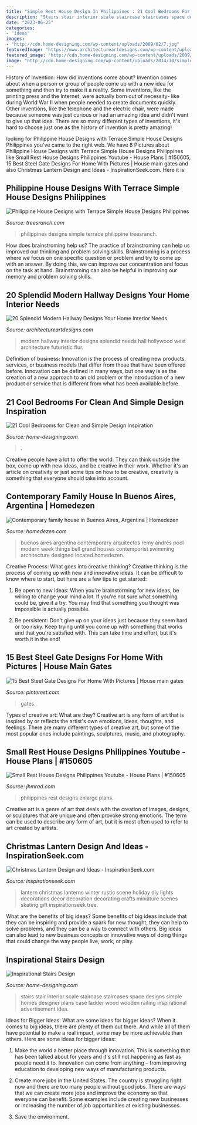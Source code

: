 ```yaml
---
title: "Simple Rest House Design In Philippines : 21 Cool Bedrooms For Clean And Simple Design Inspiration"
description: "Stairs stair interior scale staircase staircases space designs simple homes designer plans case ladder wood wooden railing inspirational advertisement idea"
date: "2023-06-25"
categories:
- "ideas"
images:
- "http://cdn.home-designing.com/wp-content/uploads/2009/02/7.jpg"
featuredImage: "https://www.architectureartdesigns.com/wp-content/uploads/2018/01/20-Splendid-Modern-Hallway-Designs-Your-Home-Interior-Needs-12.jpg"
featured_image: "http://cdn.home-designing.com/wp-content/uploads/2009/02/7.jpg"
image: "http://cdn.home-designing.com/wp-content/uploads/2014/10/simple-blue-bedroom-1024x577.jpeg"
---
```



History of Invention: How did inventions come about?
Invention comes about when a person or group of people come up with a new idea for something and then try to make it a reality. Some inventions, like the printing press and the Internet, were actually born out of necessity- like during World War II when people needed to create documents quickly. Other inventions, like the telephone and the electric chair, were made because someone was just curious or had an amazing idea and didn't want to give up that idea. There are so many different types of inventions, it's hard to choose just one as the history of invention is pretty amazing!

	

		
looking for Philippine House Designs with Terrace Simple House Designs Philippines you've came to the right web. We have 8 Pictures about Philippine House Designs with Terrace Simple House Designs Philippines like Small Rest House Designs Philippines Youtube - House Plans | #150605, 15 Best Steel Gate Designs For Home With Pictures | House main gates and also Christmas Lantern Design and Ideas - InspirationSeek.com. Here it is:
		
    
## Philippine House Designs With Terrace Simple House Designs Philippines

<img loading=lazy src="http://www.treesranch.com/dimension/1024x768/upload/2016/11/24/philippine-house-designs-with-terrace-simple-house-designs-philippines-lrg-706fc1ca691c4199.jpg" onerror="this.onerror=null;this.src='https://tse4.mm.bing.net/th?id=OIP.g-Fc5rFupwGRJxEzOixPFQHaFj&amp;pid=15.1';" alt="Philippine House Designs with Terrace Simple House Designs Philippines">

_Source: treesranch.com_

>philippines designs simple terrace philippine treesranch. 

	

How does brainstroming help us?
The practice of brainstroming can help us improved our thinking and problem solving skills. Brainstroming is a process where we focus on one specific question or problem and try to come up with an answer. By doing this, we can improve our concentration and focus on the task at hand. Brainstroming can also be helpful in improving our memory and problem solving skills.

    
## 20 Splendid Modern Hallway Designs Your Home Interior Needs

<img loading=lazy src="https://www.architectureartdesigns.com/wp-content/uploads/2018/01/20-Splendid-Modern-Hallway-Designs-Your-Home-Interior-Needs-12.jpg" onerror="this.onerror=null;this.src='https://tse1.mm.bing.net/th?id=OIP.eI1ECnSLtwIZyo1YauAAIwHaLH&amp;pid=15.1';" alt="20 Splendid Modern Hallway Designs Your Home Interior Needs">

_Source: architectureartdesigns.com_

>modern hallway interior designs splendid needs hall hollywood west architecture futuristic flur. 

	

Definition of business:
Innovation is the process of creating new products, services, or business models that differ from those that have been offered before. Innovation can be defined in many ways, but one way is as the creation of a new approach to an old problem or the introduction of a new product or service that is different from what has been available before.

    
## 21 Cool Bedrooms For Clean And Simple Design Inspiration

<img loading=lazy src="http://cdn.home-designing.com/wp-content/uploads/2014/10/simple-blue-bedroom-1024x577.jpeg" onerror="this.onerror=null;this.src='https://tse2.mm.bing.net/th?id=OIP.XhV-Re5As-PzAjJCGtv_qQHaEL&amp;pid=15.1';" alt="21 Cool Bedrooms for Clean and Simple Design Inspiration">

_Source: home-designing.com_

>. 

	

Creative people have a lot to offer the world. They can think outside the box, come up with new ideas, and be creative in their work. Whether it's an article on creativity or just some tips on how to be creative, creativity is something that everyone should take into account.

    
## Contemporary Family House In Buenos Aires, Argentina | Homedezen

<img loading=lazy src="http://www.homedezen.com/wp-content/uploads/2014/05/Contemporary-family-house-in-Buenos-Aires-Argentina-09.jpg" onerror="this.onerror=null;this.src='https://tse2.mm.bing.net/th?id=OIP.YHCh_OMfkUSlNb2VCZlSZQHaLH&amp;pid=15.1';" alt="Contemporary family house in Buenos Aires, Argentina | Homedezen">

_Source: homedezen.com_

>buenos aires argentina contemporary arquitectos remy andres pool modern week things bell grand houses contemporist swimming architecture designed located homedezen. 

	

Creative Process: What goes into creative thinking?
Creative thinking is the process of coming up with new and innovative ideas. It can be difficult to know where to start, but here are a few tips to get started: 
1. Be open to new ideas: When you're brainstorming for new ideas, be willing to change your mind a lot. If you're not sure what something could be, give it a try. You may find that something you thought was impossible is actually possible. 

2. Be persistent: Don't give up on your ideas just because they seem hard or too risky. Keep trying until you come up with something that works and that you're satisfied with. This can take time and effort, but it's worth it in the end! 


    
## 15 Best Steel Gate Designs For Home With Pictures | House Main Gates

<img loading=lazy src="https://i.pinimg.com/736x/6a/a8/5c/6aa85ce8f95320ba2acdaad53d28e40b.jpg" onerror="this.onerror=null;this.src='https://tse3.mm.bing.net/th?id=OIP.mek8IxZtEKaTxLH6J59GCgHaFL&amp;pid=15.1';" alt="15 Best Steel Gate Designs For Home With Pictures | House main gates">

_Source: pinterest.com_

>gates. 

	

Types of creative art: What are they?
Creative art is any form of art that is inspired by or reflects the artist's own emotions, ideas, thoughts, and feelings. There are many different types of creative art, but some of the most popular ones include paintings, sculptures, music, and photography.

    
## Small Rest House Designs Philippines Youtube - House Plans | #150605

<img loading=lazy src="https://cdn.jhmrad.com/wp-content/uploads/small-rest-house-designs-philippines-youtube_199379-670x400.jpg" onerror="this.onerror=null;this.src='https://tse3.mm.bing.net/th?id=OIP.mf_2T8ybvrIeGGNXhLq0DAHaEa&amp;pid=15.1';" alt="Small Rest House Designs Philippines Youtube - House Plans | #150605">

_Source: jhmrad.com_

>philippines rest designs enlarge plans. 

	

Creative art is a genre of art that deals with the creation of images, designs, or sculptures that are unique and often provoke strong emotions. The term can be used to describe any form of art, but it is most often used to refer to art created by artists.

    
## Christmas Lantern Design And Ideas - InspirationSeek.com

<img loading=lazy src="https://inspirationseek.com/wp-content/uploads/2017/10/Christmas-Lantern-Photo.jpg" onerror="this.onerror=null;this.src='https://tse3.mm.bing.net/th?id=OIP.kXcY4KATTbBNoYS1ebLaxgHaLH&amp;pid=15.1';" alt="Christmas Lantern Design and Ideas - InspirationSeek.com">

_Source: inspirationseek.com_

>lantern christmas lanterns winter rustic scene holiday diy lights decorations decor decoration decorating crafts miniature scenes skating gift inspirationseek tree. 

	

What are the benefits of big ideas?
Some benefits of big ideas include that they can be inspiring and provide a spark for new thought, they can help to solve problems, and they can be a way to connect with others. Big ideas can also lead to new business concepts or innovative ways of doing things that could change the way people live, work, or play.

    
## Inspirational Stairs Design

<img loading=lazy src="http://cdn.home-designing.com/wp-content/uploads/2009/02/7.jpg" onerror="this.onerror=null;this.src='https://tse4.mm.bing.net/th?id=OIP.S4VyyVdiDBFCZrrvSlZtwAHaG3&amp;pid=15.1';" alt="Inspirational Stairs Design">

_Source: home-designing.com_

>stairs stair interior scale staircase staircases space designs simple homes designer plans case ladder wood wooden railing inspirational advertisement idea. 

	

Ideas for Bigger Ideas: What are some ideas for bigger ideas?
When it comes to big ideas, there are plenty of them out there. And while all of them have potential to make a real impact, some may be more achievable than others. Here are some ideas for bigger ideas:
1. Make the world a better place through innovation. This is something that has been talked about for years and it's still not happening as fast as people need it to. Innovation can come from anything – from improving education to developing new ways of manufacturing products.

2. Create more jobs in the United States. The country is struggling right now and there are too many people without good jobs. There are ways that we can create more jobs and improve the economy so that everyone can benefit. Some examples include creating new businesses or increasing the number of job opportunities at existing businesses.

3. Save the environment.

